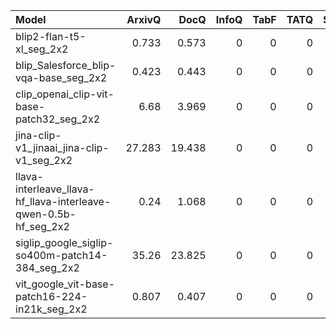 | Model                                                           |   ArxivQ |   DocQ |   InfoQ |   TabF |   TATQ |   Shift |   AI |   Energy |   Gov. |   Health |
|:----------------------------------------------------------------|---------:|-------:|--------:|-------:|-------:|--------:|-----:|---------:|-------:|---------:|
| blip2-flan-t5-xl_seg_2x2                                        |    0.733 |  0.573 |       0 |      0 |      0 |       0 |    0 |        0 |      0 |        0 |
| blip_Salesforce_blip-vqa-base_seg_2x2                           |    0.423 |  0.443 |       0 |      0 |      0 |       0 |    0 |        0 |      0 |        0 |
| clip_openai_clip-vit-base-patch32_seg_2x2                       |    6.68  |  3.969 |       0 |      0 |      0 |       0 |    0 |        0 |      0 |        0 |
| jina-clip-v1_jinaai_jina-clip-v1_seg_2x2                        |   27.283 | 19.438 |       0 |      0 |      0 |       0 |    0 |        0 |      0 |        0 |
| llava-interleave_llava-hf_llava-interleave-qwen-0.5b-hf_seg_2x2 |    0.24  |  1.068 |       0 |      0 |      0 |       0 |    0 |        0 |      0 |        0 |
| siglip_google_siglip-so400m-patch14-384_seg_2x2                 |   35.26  | 23.825 |       0 |      0 |      0 |       0 |    0 |        0 |      0 |        0 |
| vit_google_vit-base-patch16-224-in21k_seg_2x2                   |    0.807 |  0.407 |       0 |      0 |      0 |       0 |    0 |        0 |      0 |        0 |